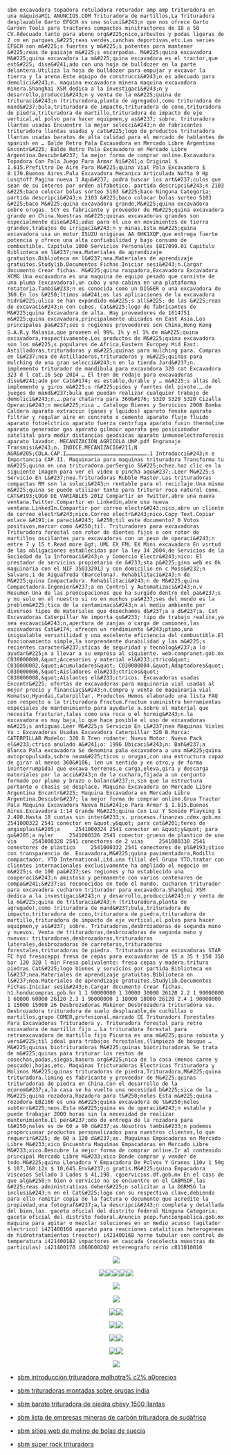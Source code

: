 
```
sbm excavadora topadora rotuladora roturador amp amp trituradora en una máquinaMIL ANUNCIOS.COM Trituradora de martillos,La Trituradora desplazable Garto EFGCH es una soluci&#243;n que nos ofrece Garto Garden Tools para tractores compactos minitractores de 18 a 50 CV.Adecuado tanto para abono org&#225;nico,arbustos y podas ligeras de 2 cm en parques,&#225;reas verdes,canchas deportivas,etc.Las series EFGCH son m&#225;s fuertes y m&#225;s potentes para mantener &#225;reas de paisaje m&#225;s escarpadas. M&#225;quina excavadora M&#225;quina excavadora La m&#225;quina excavadora es el tractor,que est&#225; dise&#241;ado con una hoja de bulldozer en la parte delantera.Utiliza la hoja de bulldozer para empujar y excavar la tierra y la arena.Este equipo de construcci&#243;n es adecuado para demolici&#243;n. maquina excavadora minera maquina excavadora minera.Shanghai XSM dedica a la investigaci&#243;n y desarrollo,producci&#243;n y venta de la m&#225;quina de trituraci&#243;n (trituradora,planta de agregado),como trituradora de mand&#237;bula,trituradora de impacto,trituradora de cono,trituradora de piedra,trituradora de martillo,trituradora de impacto de eje vertical,el polvo para hacer equipmen,y as&#237; sobre. trituradora llantas usadas Encuentre la mejor selecci&#243;n de fabricantes trituradora llantas usadas y cat&#225;logo de productos trituradora llantas usadas baratos de alta calidad para el mercado de hablantes de spanish en … Balde Retro Pala Excavadora en Mercado Libre Argentina Encontr&#225; Balde Retro Pala Excavadora en Mercado Libre Argentina.Descubr&#237; la mejor forma de comprar online.Excavadora Topadora Con Pala Juego Para Armar Ni&#241;o Original $ 1.615.Prefiltro De Aire Para M&#225;quina Vial Pala Excavadora $ 8.170.Buenos Aires.Pala Excavadora Mecanica Articulada Nafta 9 Hp Lusqtoff Pagina nueva 3 Aqu&#237; podra buscar los art&#237;culos que sean de su interes por orden alfabetico. partida descripci&#243;n 2103 &#225;baco colocar bolas sorteo 5103 &#225;baco Ninguna Categoria; partida descripci&#243;n 2103 &#225;baco colocar bolas sorteo 5103 &#225;baco M&#225;quina excavadora grande,M&#225;quina excavadora sobre orugas. SCY es fabricante y proveedor de M&#225;quina excavadora grande en China.Nuestras m&#225;quinas excavadoras grandes son especialmente dise&#241;adas para el uso en movimientos de tierra grandes,trabajos de irrigaci&#243;n y minas.Esta m&#225;quina excavadora usa un motor ISUZU originas AA 6HK1XQP,que entrega fuerte potencia y ofrece una alta confiabilidad y bajo consumo de combustible. Capitulo 1000 Servicios Personales $817099.01 Capitulo Biblioteca en l&#237;nea.Materiales de aprendizaje gratuitos.Biblioteca en l&#237;nea.Materiales de aprendizaje gratuitos.Studylib.Documentos Fichas.Iniciar sesi&#243;n.Cargar documento Crear fichas. M&#225;quina raspadora,Excavadora Excavadora XCMG Una excavadora es una maquina de equipo pesado que consiste de una pluma (excavadora),un cubo y una cabina en una plataforma rotatoria.Tambi&#233;n es conocida como un DIGGER o una excavadora de 360.En los &#250;ltimos a&#241;os las aplicaciones de la excavadora hidr&#225;ulica se han expandido m&#225;s all&#225; de las &#225;reas de excavaci&#243;n con cubos. Cat&#225;logo de fabricantes de M&#225;quina Excavadora de alta. Hay proveedores de 1614751 m&#225;quina excavadora,principalmente ubicados en East Asia.Los principales pa&#237;ses o regiones proveedores son China,Hong Kong S.A.R.y Malasia,que proveen el 99%，1% y el 1% de m&#225;quina excavadora,respectivamente.Los productos de M&#225;quina excavadora son los m&#225;s populares de Africa,Eastern Europey Mid East. Astilladoras,trituradoras y m&#225;quinas para mulching para. Compras en l&#237;nea de Astilladoras,trituradoras y m&#225;quinas para mulching de una gran selecci&#243;n en la tienda Jard&#237;n. implemento triturador de mandibula para excavadora 320 cat Excavadora 323 d l cat.16 Sep 2014 … El tren de rodaje para excavadoras dise&#241;ado por Cat&#174; es estable,durable y … m&#225;s altas del implemento y giros m&#225;s r&#225;pidos y fuertes del pivote.….de juegos de mand&#237;bula que puedan realizar cualquier trabajo de demolici&#243;n.….para chatarra para 360&#176; S320 S320 S320 Cizalla Operaci&#243;n mec&#225;nica … Catalogo Bienes y Servicios 2008 Bomba Caldera aparato extraccin (gases y lquidos) aparato fenske aparato filtrar y regular aire en concreto o cemento aparato flujo fluido aparato fotoelctrico aparato fuerza centrfuga aparato fusin thermoline aparato generador gas aparato gilmour aparato geo posicionador satelital para medir distancias geodsicas aparato inmunoelectroforesis aparato lavador. MECANIZACION AGRICOLA UNP.pdf Engranaje Transmisi&#243;n. INDICE.MECANIZACI&#211;N AGR&#205;COLA.CAP.I…………………………………………………………………….1 Introducci&#243;n e Importancia CAP.II. Maquinaria para maquinas trituradora Transforma tu m&#225;quina en una trituradora.porSergio S&#225;nchez.haz clic en la siguiente imagen para ver el video o pincha aqu&#237;.Leer M&#225;s Servicio En L&#237;nea.Trituradoras Rubble Master.Las trituradoras compactas RM son la soluci&#243;n rentable para el reciclaje.Una misma m&#225;quina se puede utilizar tanto para triturar roca natural como. CAT&#193;LOGO DE VARIABLES 2012 Compartir en Twitter,abre una nueva ventana.Twitter.Compartir en Linkedin,abre una nueva ventana.LinkedIn.Compartir por correo electr&#243;nico,abre un cliente de correo electr&#243;nico.Correo electr&#243;nico.Copy Text.Copiar enlace &#191;Le pareci&#243; &#250;til este documento? 0 Votos positivos,marcar como &#250;til. Trituradores para excavadoras Trituradora forestal con rotor de dientes fijos o con rotor de martillos oscilantes para excavadoras con un peso de operaci&#243;n entre 7 y 15 t.Read more &gt; UML EX FML EX Mini excavadora En virtud de las obligaciones establecidas por la ley 34 2004,de Servicios de la Sociedad de la Informaci&#243;n y Comercio Electr&#243;nico: El prestador de servicios propietario de &#233;sta p&#225;gina web es Ok maquinaria con el NIF 35033291J y con domicilio en c Moss&#232;n Salvans,1 de Aiguafreda (Barcelona). Rehabilitaci&#243;n de M&#225;quina Compactadora. Rehabilitaci&#243;n de M&#225;quina Compactadora.Ingenier&#237;a en Control y Automatizaci&#243;n.v Resumen Una de las preocupaciones que ha surgido dentro del pa&#237;s y no solo en el nuestro si no en muchos pa&#237;ses del mundo es la problem&#225;tica de la contaminaci&#243;n al medio ambiente por diversos tipos de materiales que desechamos d&#237;a a d&#237;a. Cat Excavadoras Caterpillar No importa qu&#233; tipo de trabajo realice,ya sea excavaci&#243;n,apertura de zanjas o carga de camiones,las excavadoras Cat&#174; ofrecen un rendimiento &#243;ptimo,una inigualable versatilidad y una excelente eficiencia del combustible.El funcionamiento simple,la sorprendente durabilidad y las m&#225;s recientes caracter&#237;sticas de seguridad y tecnolog&#237;a lo ayudar&#225;n a llevar a su empresa al siguiente. web.compranet.gob.mx C030000000,&quot;Accesorios y material el&#233;ctrico&quot; C030000002,&quot;Acumuladores&quot; C030000004,&quot;Adaptadores&quot; C030000006,&quot;Aisladores el&#233;ctricos&quot; C030000008,&quot;Aislantes el&#233;ctricos. Excavadoras usadas Encontr&#225; ofertas de excavadoras para maquinaria vial usadas al mejor precio y financiaci&#243;n.Compra y venta de maquinaria vial Komatsu,Hyundai,Caterpillar. Productos Hemos elaborado una lista FAQ con respecto a la trituradora Fractum.Fractum suministra herramientas especiales de mantenimiento para ayudarle a.sobre el material que necesita fracturar,tales como una roca o el hormig&#243;n.la excavadora es muy baja,lo que hace posible el uso de excavadoras m&#225;s antiguas.Leer M&#225;s Servicio En L&#237;nea Maquinas Viales Ya : Excavadoras Usadas Excavadora Caterpillar 320 B.Marca: CATERPILLAR Modelo: 320 B Tren rodante: Nuevo Motor: Nuevo Pack el&#233;ctrico anulado A&#241;o: 1996 Ubicaci&#243;n: Bah&#237;a Blanca Pala excavadora Se denomina pala excavadora a una m&#225;quina autopropulsada,sobre neum&#225;ticos u orugas,con una estructura capaz de girar al menos 360&#186; (en un sentido y en otro,y de forma ininterrumpida) que excava terrenos,o carga,eleva,gira y descarga materiales por la acci&#243;n de la cuchara,fijada a un conjunto formado por pluma y brazo o balanc&#237;n,sin que la estructura portante o chasis se desplace. Maquina Excavadora en Mercado Libre Argentina Encontr&#225; Maquina Excavadora en Mercado Libre Argentina.Descubr&#237; la mejor forma de comprar online.Grua Tractor Pala Maquina Excavadora Nueva Ni&#241;o Para Armar $ 1.615.Buenos Aires.Excavadora 1:14 Grande M&#225;quina Con Luz Y Sonido Playking $ 2.490.Hasta 18 cuotas sin inter&#233;s. procesos.finanzas.cdmx.gob.mx 2541000322 2541 conector en &quot;y&quot; para cat&#201;teres de angioplast&#205;a ￻ ￹ 2541000324 2541 conector en &quot;y&quot; para gu&#205;a nyler ￻ ￹ 2541000326 2541 conector grueso de plastico de una via ￻ ￹ 2541000328 2541 conectores de 2 vias ￻ ￹ 2541000330 2541 conectores de plastico ￻ ￹ 2541000332 2541 conectores de pl&#193;stico con transparencia de. Excavadora,M&#225;quina pavimentadora,Rodillo compactador. YTO International,Ltd.una filial del Grupo YTO,tratar con clientes internacionales exclusivamente ha ampliado el negocio en m&#225;s de 100 pa&#237;ses regiones y ha establecido una cooperaci&#243;n amistosa y permanente con varios centenares de compa&#241;&#237;as reconocidas en todo el mundo. cucharon triturador para excavadora cucharon triturador para excavadora.Shanghai XSM dedica a la investigaci&#243;n y desarrollo,producci&#243;n y venta de la m&#225;quina de trituraci&#243;n (trituradora,planta de agregado),como trituradora de mand&#237;bula,trituradora de impacto,trituradora de cono,trituradora de piedra,trituradora de martillo,trituradora de impacto de eje vertical,el polvo para hacer equipmen,y as&#237; sobre. Trituradoras,desbrozadoras de segunda mano y nuevos. Venta de trituradoras,desbrozadoras de segunda mano y nuevos: trituradoras,desbrozadoras,trituradoras laterales,desbrozadoras de carreteras,trituradoras forestales,trituradoras de piedra. Trituradoras para excavadoras STAR FC hyd fresaceppi fresa de cepas para excavadoras de 15 a 35 t 150 350 bar 120 320 l min Fresa polivalente: fresa cepas y madera,tritura piedras Cat&#225;logo bienes y servicios por partida Biblioteca en l&#237;nea.Materiales de aprendizaje gratuitos.Biblioteca en l&#237;nea.Materiales de aprendizaje gratuitos.Studylib.Documentos Fichas.Iniciar sesi&#243;n.Cargar documento Crear fichas. h1.honducompras.gob.hn 1 1 90000000 1 30000 30000 26120 2.2 1 90000000 1 60000 60000 26120 2.3 1 90000000 1 18000 18000 26120 2.4 1 90000000 1 15000 15000 26 Desbrozadoras Makinor Desbrozadora trituradora su. Desbrozadora trituradora de suelo desplazable,de cuchillas o martillos,grupo COMER,profesional,marcado CE Trituradors Forestales Para Excavadoras Trituradora y. Trituradora forestal para retro excavadora de martillo fijo … La trituradora forestal para retroexcavadora de martillo fijo Picursa es una m&#225;quina robusta y vers&#225;til ideal para trabajos forestales,(limpieza de bosque … M&#225;quinas biotrituradoras M&#225;quinas biotrituradoras Se trata de m&#225;quinas para triturar los restos de cosechas,podas,siegas,basura org&#225;nica de la casa (menos carne y pescado),hojas,etc. Maquinas Tricturadoras Electricas Trituradora y Molinos M&#225;quinas trituradoras de piedra,Trituradora,M&#225;quina trituradora.liming es fabricante y proveedor de M&#225;quinas trituradoras de piedra en China.Con el desarrollo de la econom&#237;a,la casa se ha vuelto una necesidad b&#225;sica de la … M&#225;quina rozadora,Rozadora para t&#250;neles Esta m&#225;quina rozadora EBZ160 es una m&#225;quina excavadora de t&#250;neles subterr&#225;neos.Esta m&#225;quina es de operaci&#243;n estable y puede trabajar 2000 horas sin la necesidad de realizar mantenimiento.El per&#237;odo de entrega de la rozadora para t&#250;neles es de 60 a 90 d&#237;as.Nosotros tambi&#233;n podemos proporcionar productos personalizados para nuestros clientes,lo que requerir&#225; de 60 a 120 d&#237;as. Maquinas Empacadoras en Mercado Libre M&#233;xico Encuentra Maquinas Empacadoras en Mercado Libre M&#233;xico.Descubre la mejor forma de comprar online.Ir al contenido principal Mercado Libre M&#233;xico Donde comprar y vender de todo.M&#225;quina Llenadora Y Empacadora De Polvos Y Granos 110v 1 50g $ 107,760.12x $ 10,645.Env&#237;o gratis.M&#225;quina Empacadora Viscosos Sellado 3 Lados $ 41,190. cgservicios.df.gob.mx En el caso de que alg&#250;n bien o servicio no se encuentre en el CABMSDF,las &#225;reas administrativas deber&#225;n solicitar a la DGRMSG la inclusi&#243;n en el Cat&#225;logo con su respectiva clave,debiendo para ello remitir copia de la factura o documento que acredite la propiedad,una fotograf&#237;a,la descripci&#243;n completa y detallada del bien,las. gaceta oficial del distrito federal Ninguna Categoria; gaceta oficial del distrito federal.Anuncio pcop.funcionpublica.gob.mx maquina para agitar o mezclar soluciones en un medio acuoso (agitador electrico) i421400166 aparato para reacciones cataliticas heterogeneas de hidrotratamientos (reactor) i421400168 horno tubular con control de temperatura i421400182 impactores en cascada (recolecta muestras de particulas) i421400170 i060600202 estereografo cerio c811010010 
```

<div align="center">

<a href="https://es-crusher.shibang-china.com/github&k=sbm+excavadora+topadora+rotuladora+roturador+amp+amp+trituradora+en+una+m%C3%A1quina"><img src="https://static.shibang-china.com/es/crusher/logo.jpg"></a>

<a href="https://es-crusher.shibang-china.com/github&k=sbm+excavadora+topadora+rotuladora+roturador+amp+amp+trituradora+en+una+m%C3%A1quina"><img src="https://static.shibang-china.com/es/crusher/index.jpg"></a><a href="https://es-crusher.shibang-china.com/material.htmlgithub&k=sbm+excavadora+topadora+rotuladora+roturador+amp+amp+trituradora+en+una+m%C3%A1quina"><img src="https://static.shibang-china.com/es/crusher/material.jpg"></a><a href="https://es-crusher.shibang-china.com/application.htmlgithub&k=sbm+excavadora+topadora+rotuladora+roturador+amp+amp+trituradora+en+una+m%C3%A1quina"><img src="https://static.shibang-china.com/es/crusher/application.jpg"></a><a href="https://es-crusher.shibang-china.com/aboutus.htmlgithub&k=sbm+excavadora+topadora+rotuladora+roturador+amp+amp+trituradora+en+una+m%C3%A1quina"><img src="https://static.shibang-china.com/es/crusher/aboutus.jpg"></a><a href="https://es-crusher.shibang-china.com/contact.htmlgithub&k=sbm+excavadora+topadora+rotuladora+roturador+amp+amp+trituradora+en+una+m%C3%A1quina"><img src="https://static.shibang-china.com/es/crusher/contact.jpg"></a>

<a href="https://es-crusher.shibang-china.com/github&k=sbm+excavadora+topadora+rotuladora+roturador+amp+amp+trituradora+en+una+m%C3%A1quina"><img src="https://static.shibang-china.com/es/crusher/banner.jpg"></a>

<a href="https://swt.shibang-china.com/github&k=sbm+excavadora+topadora+rotuladora+roturador+amp+amp+trituradora+en+una+m%C3%A1quina"><img src="https://static.shibang-china.com/es/crusher/text.jpg"></a>

<a href="https://swt.shibang-china.com/github&k=sbm+excavadora+topadora+rotuladora+roturador+amp+amp+trituradora+en+una+m%C3%A1quina"><img src="https://static.shibang-china.com/es/crusher/chat.jpg"></a><a href="https://es-crusher.shibang-china.com/contact.htmlgithub&k=sbm+excavadora+topadora+rotuladora+roturador+amp+amp+trituradora+en+una+m%C3%A1quina"><img src="https://static.shibang-china.com/es/crusher/message.jpg"></a>

<a href="https://es-crusher.shibang-china.com/products/pe.htmlgithub&k=sbm+excavadora+topadora+rotuladora+roturador+amp+amp+trituradora+en+una+m%C3%A1quina"><img src="https://static.shibang-china.com/es/crusher/pe.jpg"></a><a href="https://es-crusher.shibang-china.com/products/pf.htmlgithub&k=sbm+excavadora+topadora+rotuladora+roturador+amp+amp+trituradora+en+una+m%C3%A1quina"><img src="https://static.shibang-china.com/es/crusher/pf.jpg"></a>

<a href="https://es-crusher.shibang-china.com/products/hpt.htmlgithub&k=sbm+excavadora+topadora+rotuladora+roturador+amp+amp+trituradora+en+una+m%C3%A1quina"><img src="https://static.shibang-china.com/es/crusher/hpt.jpg"></a><a href="https://es-crusher.shibang-china.com/products/vsi.htmlgithub&k=sbm+excavadora+topadora+rotuladora+roturador+amp+amp+trituradora+en+una+m%C3%A1quina"><img src="https://static.shibang-china.com/es/crusher/vsi.jpg"></a>

<a href="https://es-crusher.shibang-china.com/products/klv.htmlgithub&k=sbm+excavadora+topadora+rotuladora+roturador+amp+amp+trituradora+en+una+m%C3%A1quina"><img src="https://static.shibang-china.com/es/crusher/klv.jpg"></a><a href="https://es-crusher.shibang-china.com/products/portable.htmlgithub&k=sbm+excavadora+topadora+rotuladora+roturador+amp+amp+trituradora+en+una+m%C3%A1quina"><img src="https://static.shibang-china.com/es/crusher/portable.jpg"></a>

<a href="https://swt.shibang-china.com/github&k=sbm+excavadora+topadora+rotuladora+roturador+amp+amp+trituradora+en+una+m%C3%A1quina"><img src="https://static.shibang-china.com/es/crusher/case.jpg"></a>

</div>


* [sbm introducción trituradora malhotra% c2% a0precios](sbm%20introducci%C3%B3n%20trituradora%20malhotra%25%20c2%25%20a0precios.md)

* [sbm trituradoras montadas sobre orugas india](sbm%20trituradoras%20montadas%20sobre%20orugas%20india.md)

* [sbm barato trituradora de piedra chevy 1500 llantas](sbm%20barato%20trituradora%20de%20piedra%20chevy%201500%20llantas.md)

* [sbm lista de empresas mineras de carbón trituradora de sudáfrica](sbm%20lista%20de%20empresas%20mineras%20de%20carb%C3%B3n%20trituradora%20de%20sud%C3%A1frica.md)

* [sbm sitios web de molino de bolas de suecia](sbm%20sitios%20web%20de%20molino%20de%20bolas%20de%20suecia.md)

* [sbm super rock trituradora](sbm%20super%20rock%20trituradora.md)